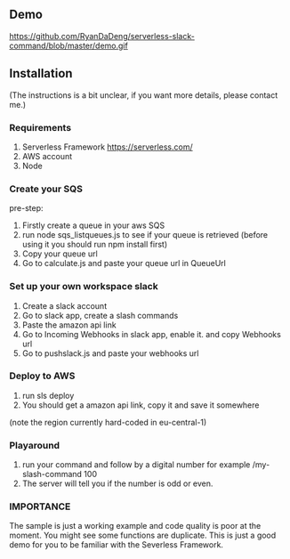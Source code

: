 ## Demo
https://github.com/RyanDaDeng/serverless-slack-command/blob/master/demo.gif

## Installation

(The instructions is a bit unclear, if you want more details, please contact me.)

### Requirements
1. Serverless Framework https://serverless.com/
2. AWS account
3. Node

### Create your SQS

pre-step:
1. Firstly create a queue in your aws SQS
2. run node sqs_listqueues.js to see if your queue is retrieved (before using it you should run npm install first)
3. Copy your queue url
4. Go to calculate.js and paste your queue url in QueueUrl

### Set up your own workspace slack

1. Create a slack account
2. Go to slack app, create a slash commands
3. Paste the amazon api link
4. Go to Incoming Webhooks in slack app, enable it. and copy Webhooks url
5. Go to pushslack.js and paste your webhooks url


### Deploy to AWS
1. run sls deploy
2. You should get a amazon api link, copy it and save it somewhere

(note the region currently hard-coded in eu-central-1)

### Playaround
1. run your command and follow by a digital number for example /my-slash-command 100
2. The server will tell you if the number is odd or even.

### IMPORTANCE
The sample is just a working example and code quality is poor at the moment. You might see some functions are duplicate.
This is just a good demo for you to be familiar with the Severless Framework.

